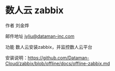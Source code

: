 #  数人云 zabbix

作者 刘金烨

邮件地址 jyliu@dataman-inc.com

功能 数人云安装zabbix，并监控数人云平台

安装说明：https://github.com/Dataman-Cloud/zabbix/blob/offline/docs/offline-zabbix.md

